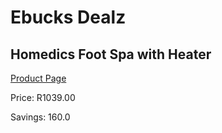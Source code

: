 
# Ebucks Dealz
## Homedics Foot Spa with Heater
[Product Page](https://www.ebucks.com/web/shop/productSelected.do?prodId=1161058095&catId=1186086453)

Price: R1039.00

Savings: 160.0


	